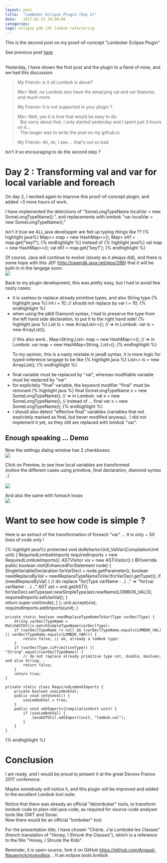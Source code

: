 ```yaml
---
layout: post
title:  "Lomboker Eclipse Plugin (Day 2)"
date:   2017-01-21 19:50:00
categories: 
tags: eclipse pde jdt lombok refactoring
---
```


This is the second post on my proof-of-concept "Lomboker Eclipse Plugin"<BR/>

See previous post <A href="{{site.url}}/2017/01/18/eclipse-lomboker.html">here</A> 

<BR/>
Yesterday, I have shown the first post and the plugin to a fiend of mine, and we had this discussion:

<blockquote>
My Friend&gt; is it all Lombok is about?<BR/>

Me&gt; Well, no Lombok also have the amazying val and var features, and much more<BR/>

My Friend&gt; It is not supported in your plugin ?<BR/>

Me&gt; Well, yes it is true that would be easy to do.<BR/>
  &nbsp; But sorry about that, I only started yesterday and I spent just 3 hours on it...<BR/> 
  &nbsp; The longer was to write the post on my github.io<BR/>
   
My Friend&gt; Ah, ok, I see  ... that's not so bad<BR/>
</blockquote>

 
Isn't it so encouraging to do the second step ?
 


<H1>Day 2 : Transforming val and var for local variable and foreach</H1>

On day 2, I worked again to improve this proof-of-concept plugin, and added ~3 more hours of work.

<p>
I have implemented the detections of "SomeLongTypeName localVar = new SomeLongTypeName();", and replacements with lombok "var localVar = new SomeLongTypeName();"

<p>
Isn't it true we ALL java developper are fed up typing things like ??
{% highlight java%}
Map<String,Map<Integer,List<Boolean>>> map = new HashMap<String,Map<Integer,List<Boolean>>>();
Map<Integer,List<Boolean>> elt1 = map.get("key1");
{% endhighlight %}
instead of 
{% highlight java%}
val map = new HashMap<String,Map<Integer,List<Boolean>>>();
val elt1 = map.get("key1");
{% endhighlight %}	

<P>
Of course, Java will continue to evolve (slowly as it always did), and there is some hope with this JEP (<A href="http://openjdk.java.net/jeps/286">http://openjdk.java.net/jeps/286</A>) that it will be built-in in the langage soon:
<BR/>
<A href="http://openjdk.java.net/jeps/286"><img src="{{site.url}}/assets/posts/2017-01-19-eclipse-lomboker/jep286.png" /></A>


<P>
Back to my plugin development, this was pretty easy, but I had to avoid few nasty cases:
<ul>
<li> it is useless to replace already primitive types, and also String type
{% highlight java %}
int i = 10;
// should not replace by
var i = 10; 
{% endhighlight %}
</li>

<li> when using the jdk8 Diamond syntax, I had to preserve the type from the left hand side declaration, to put it to the right hand side!
{% highlight java %}
List<SomeLongTypeName> ls = new ArrayList<>();
// => in Lombok:
var ls = new ArrayList<SomeLongTypeName>();

// this also work..
Map<String,List<SomeLongTypeName>> map = new HashMap<>();
// => in Lombok:
var map = new HashMap<String, List<SomeLongTypeName>>();
{% endhighlight %}

To my opinion, this is a nasty mistake in java8 syntax, it is more logic for typed-inference langage to be like 
{% highlight java %}
List<> ls = new ArrayList<SomeLongTypeName>();
{% endhighlight %}
</li>

<li> final variable must be replaced by "val", whereas modifiable variable must be replaced by "var"</li>
<li> for explicitely "final" variable, the keyword modifier "final" must be removed
{% highlight java %}
final SomeLongTypeName x = new SomeLongTypeName();
// => in Lombok:
val x = new SomeLongTypeName();
// instead of ...   final var x = new SomeLongTypeName(); 
{% endhighlight %}
</li>

<li> I should also detect "effective final" variables (variables that not explicitely marked as final, but bever modified anyway)..  I did not implement it yet, so they still are replaced with lombok "var".</li>
</ul>


<H2>Enough speaking ... Demo</H2>


Now the settings dialog window has 2 checkboxes:
<BR/>
<img src="{{site.url}}/assets/posts/2017-01-19-eclipse-lomboker/screenshot-Lomboker-params2.png" />
<BR/>

Click on Preview, to see how local variables are transformed<BR/>
(notice the different cases using primitive, final declaration, diamond syntax ..)<BR/>
<BR/>
<img src="{{site.url}}/assets/posts/2017-01-19-eclipse-lomboker/screenshot-Lomboker-valvar.png" />
<BR/>

And also the same with foreach loops 
<BR/>
<img src="{{site.url}}/assets/posts/2017-01-19-eclipse-lomboker/screenshot-Lomboker-foreach.png" />
<BR/>


<H1>Want to see how code is simple ?</H1>

Here is an extract of the transformation of foreach "var" ... It is only ~ 50 lines of code only !

{% highlight java%}
	protected void doRefactorUnit_ValVar(CompilationUnit unit) {
		RequiredLombokImports requiredImports = new RequiredLombokImports();
		ASTVisitor vis = new ASTVisitor() {
			@Override
			public boolean visit(EnhancedForStatement node) {
				SingleVariableDeclaration forVarDecl = node.getParameter();
				boolean needReplaceByVal = needReplaceTypeNameToVar(forVarDecl.getType());
				if (needReplaceByVal) {
					// do replace "for(Type varName : ..) .." => "for(var varName : ..) .."
					AST ast = unit.getAST();
					forVarDecl.setType(ast.newSimpleType(ast.newName(LOMBOK_VAL)));
					requiredImports.setUseVal();
				}				
				return super.visit(node);
			}
		};
		unit.accept(vis);
		requiredImports.addImports(unit);
	}

	private static boolean needReplaceTypeNameToVar(Type varDeclType) {
		String varDeclTypeName = MatchASTUtils.matchSimpleTypeName(varDeclType);
		if (varDeclTypeName != null && (varDeclTypeName.equals(LOMBOK_VAL) || varDeclTypeName.equals(LOMBOK_VAR))) {
			return false; // ok, already a lombok type!
		}
		if (varDeclType.isPrimitiveType() || "String".equals(varDeclTypeName)) {
			// do not replace already primitive type int, double, boolean, and also String...  
			return false;
		}
		return true;
	}
	
	private static class RequiredLombokImports {
		private boolean useLombokVal;
		public void setUseVal() {
			useLombokVal = true;
		}
		public void addImports(CompilationUnit unit) {
			if (useLombokVal) {
				JavaASTUtil.addImport(unit, "lombok.val");
			}
		}
	}
{% endhighlight %}
	
	

<H1>Conclusion</H1>


I am ready, and I would be proud to present it at the great Devoxx France 2017 conference.

<p>
Maybe somebody will notice it, and this plugin will be improved and added to the excellent Lombok tool suite.
</p>

<p>
Notice that there was already an official "delomboker" tools, to transform lombok code to plain-old-java code, as required for source-code analyser tools like GWT and Sonar.<BR/>
Now there would be an official "lomboker" tool.
</p>

<p>
For the presentation title, I have chosen "Chérie, J'ai Lomboké les Classes" (french translation of "Honey, I Shrunk the Classes"), which is a reference to the film "Honey, I Shrunk the Kids".
</p>

Reminder, it is open-source, fork it on GitHub <A href="https://github.com/Arnaud-Nauwynck/mytoolbox/tree/master/eclipse-plugins/fr.an.eclipse.tools.lombok">https://github.com/Arnaud-Nauwynck/mytoolbox .. fr.an.eclipse.tools.lombok</A> 



 
